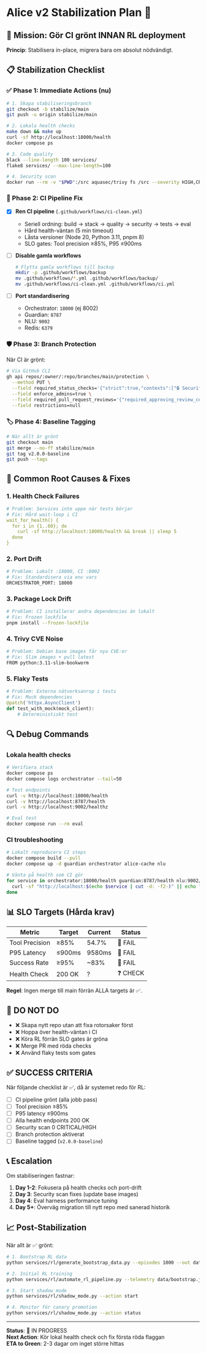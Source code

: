 # Alice v2 Stabilization Plan 🔧

## 🎯 Mission: Gör CI grönt INNAN RL deployment

**Princip**: Stabilisera in-place, migrera bara om absolut nödvändigt.

## 📋 Stabilization Checklist

### ✅ Phase 1: Immediate Actions (nu)

```bash
# 1. Skapa stabiliseringsbranch
git checkout -b stabilize/main
git push -u origin stabilize/main

# 2. Lokala health checks
make down && make up
curl -sf http://localhost:18000/health
docker compose ps

# 3. Code quality
black --line-length 100 services/
flake8 services/ --max-line-length=100

# 4. Security scan
docker run --rm -v "$PWD":/src aquasec/trivy fs /src --severity HIGH,CRITICAL
```

### 🔨 Phase 2: CI Pipeline Fix

- [x] **Ren CI pipeline** (`.github/workflows/ci-clean.yml`)
  - Seriell ordning: build → stack → quality → security → tests → eval
  - Hård health-väntan (5 min timeout)
  - Låsta versioner (Node 20, Python 3.11, pnpm 8)
  - SLO gates: Tool precision ≥85%, P95 ≤900ms

- [ ] **Disable gamla workflows**
  ```bash
  # Flytta gamla workflows till backup
  mkdir -p .github/workflows/backup
  mv .github/workflows/*.yml .github/workflows/backup/
  mv .github/workflows/ci-clean.yml .github/workflows/ci.yml
  ```

- [ ] **Port standardisering**
  - Orchestrator: `18000` (ej 8002)
  - Guardian: `8787`
  - NLU: `9002`
  - Redis: `6379`

### 🛡️ Phase 3: Branch Protection

När CI är grönt:

```bash
# Via GitHub CLI
gh api repos/:owner/:repo/branches/main/protection \
  --method PUT \
  --field required_status_checks='{"strict":true,"contexts":["🔒 Security Scan","📊 Eval Harness (SLO Gate)","🧹 Code Quality"]}' \
  --field enforce_admins=true \
  --field required_pull_request_reviews='{"required_approving_review_count":1}' \
  --field restrictions=null
```

### 🏷️ Phase 4: Baseline Tagging

```bash
# När allt är grönt
git checkout main
git merge --no-ff stabilize/main
git tag v2.0.0-baseline
git push --tags
```

## 🚨 Common Root Causes & Fixes

### 1. **Health Check Failures**
```yaml
# Problem: Services inte uppe när tests börjar
# Fix: Hård wait-loop i CI
wait_for_health() {
  for i in {1..60}; do
    curl -sf http://localhost:18000/health && break || sleep 5
  done
}
```

### 2. **Port Drift**
```bash
# Problem: Lokalt :18000, CI :8002  
# Fix: Standardisera via env vars
ORCHESTRATOR_PORT: 18000
```

### 3. **Package Lock Drift**
```bash
# Problem: CI installerar andra dependencies än lokalt
# Fix: Frozen lockfile
pnpm install --frozen-lockfile
```

### 4. **Trivy CVE Noise**
```bash
# Problem: Debian base images får nya CVE:er
# Fix: Slim images + pull latest
FROM python:3.11-slim-bookworm
```

### 5. **Flaky Tests**
```python
# Problem: Externa nätverksanrop i tests
# Fix: Mock dependencies
@patch('httpx.AsyncClient')
def test_with_mock(mock_client):
    # Deterministiskt test
```

## 🔍 Debug Commands

### Lokala health checks
```bash
# Verifiera stack
docker compose ps
docker compose logs orchestrator --tail=50

# Test endpoints
curl -v http://localhost:18000/health
curl -v http://localhost:8787/health  
curl -v http://localhost:9002/healthz

# Eval test
docker compose run --rm eval
```

### CI troubleshooting
```bash
# Lokalt reproducera CI steps
docker compose build --pull
docker compose up -d guardian orchestrator alice-cache nlu

# Vänta på health som CI gör
for service in orchestrator:18000/health guardian:8787/health nlu:9002/healthz; do
  curl -sf "http://localhost:$(echo $service | cut -d: -f2-)" || echo "FAIL: $service"
done
```

## 📊 SLO Targets (Hårda krav)

| Metric | Target | Current | Status |
|--------|--------|---------|--------|
| Tool Precision | ≥85% | 54.7% | 🔴 FAIL |
| P95 Latency | ≤900ms | 9580ms | 🔴 FAIL |  
| Success Rate | ≥95% | ~83% | 🔴 FAIL |
| Health Check | 200 OK | ? | ❓ CHECK |

**Regel**: Ingen merge till main förrän ALLA targets är ✅.

## 🚫 DO NOT DO

- ❌ Skapa nytt repo utan att fixa rotorsaker först
- ❌ Hoppa över health-väntan i CI
- ❌ Köra RL förrän SLO gates är gröna  
- ❌ Merge PR med röda checks
- ❌ Använd flaky tests som gates

## ✅ SUCCESS CRITERIA

När följande checklist är ✅, då är systemet redo för RL:

- [ ] CI pipeline grönt (alla jobb pass)
- [ ] Tool precision ≥85%
- [ ] P95 latency ≤900ms  
- [ ] Alla health endpoints 200 OK
- [ ] Security scan 0 CRITICAL/HIGH
- [ ] Branch protection aktiverat
- [ ] Baseline tagged (`v2.0.0-baseline`)

## 📞 Escalation

Om stabiliseringen fastnar:

1. **Day 1-2**: Fokusera på health checks och port-drift
2. **Day 3**: Security scan fixes (update base images)
3. **Day 4**: Eval harness performance tuning
4. **Day 5+**: Överväg migration till nytt repo med sanerad historik

## 📈 Post-Stabilization

När allt är ✅ grönt:

```bash
# 1. Bootstrap RL data  
python services/rl/generate_bootstrap_data.py --episodes 1000 --out data/bootstrap.json

# 2. Initial RL training
python services/rl/automate_rl_pipeline.py --telemetry data/bootstrap.json

# 3. Start shadow mode
python services/rl/shadow_mode.py --action start

# 4. Monitor för canary promotion
python services/rl/shadow_mode.py --action status
```

---
**Status**: 🔄 IN PROGRESS  
**Next Action**: Kör lokal health check och fix första röda flaggan  
**ETA to Green**: 2-3 dagar om inget större hittas